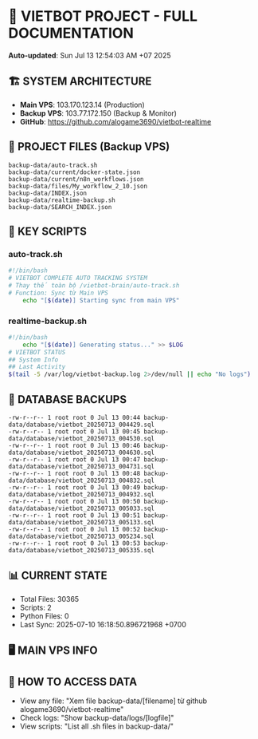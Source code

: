 # 🤖 VIETBOT PROJECT - FULL DOCUMENTATION
**Auto-updated**: Sun Jul 13 12:54:03 AM +07 2025

## 🏗️ SYSTEM ARCHITECTURE
- **Main VPS**: 103.170.123.14 (Production)
- **Backup VPS**: 103.77.172.150 (Backup & Monitor)
- **GitHub**: https://github.com/alogame3690/vietbot-realtime

## 📁 PROJECT FILES (Backup VPS)
```
backup-data/auto-track.sh
backup-data/current/docker-state.json
backup-data/current/n8n_workflows.json
backup-data/files/My_workflow_2_10.json
backup-data/INDEX.json
backup-data/realtime-backup.sh
backup-data/SEARCH_INDEX.json
```

## 🔧 KEY SCRIPTS
### auto-track.sh
```bash
#!/bin/bash
# VIETBOT COMPLETE AUTO TRACKING SYSTEM
# Thay thế toàn bộ /vietbot-brain/auto-track.sh
# Function: Sync từ Main VPS
    echo "[$(date)] Starting sync from main VPS"
```
### realtime-backup.sh
```bash
#!/bin/bash
    echo "[$(date)] Generating status..." >> $LOG
# VIETBOT STATUS
## System Info
## Last Activity
$(tail -5 /var/log/vietbot-backup.log 2>/dev/null || echo "No logs")
```

## 💾 DATABASE BACKUPS
```
-rw-r--r-- 1 root root 0 Jul 13 00:44 backup-data/database/vietbot_20250713_004429.sql
-rw-r--r-- 1 root root 0 Jul 13 00:45 backup-data/database/vietbot_20250713_004530.sql
-rw-r--r-- 1 root root 0 Jul 13 00:46 backup-data/database/vietbot_20250713_004630.sql
-rw-r--r-- 1 root root 0 Jul 13 00:47 backup-data/database/vietbot_20250713_004731.sql
-rw-r--r-- 1 root root 0 Jul 13 00:48 backup-data/database/vietbot_20250713_004832.sql
-rw-r--r-- 1 root root 0 Jul 13 00:49 backup-data/database/vietbot_20250713_004932.sql
-rw-r--r-- 1 root root 0 Jul 13 00:50 backup-data/database/vietbot_20250713_005033.sql
-rw-r--r-- 1 root root 0 Jul 13 00:51 backup-data/database/vietbot_20250713_005133.sql
-rw-r--r-- 1 root root 0 Jul 13 00:52 backup-data/database/vietbot_20250713_005234.sql
-rw-r--r-- 1 root root 0 Jul 13 00:53 backup-data/database/vietbot_20250713_005335.sql
```

## 📊 CURRENT STATE
- Total Files: 30365
- Scripts: 2
- Python Files: 0
- Last Sync: 2025-07-10 16:18:50.896721968 +0700

## 🖥️ MAIN VPS INFO


## 🚨 HOW TO ACCESS DATA
- View any file: "Xem file backup-data/[filename] từ github alogame3690/vietbot-realtime"
- Check logs: "Show backup-data/logs/[logfile]"
- View scripts: "List all .sh files in backup-data/"
